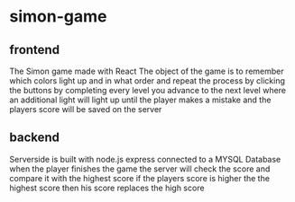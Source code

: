 # simon-game


## frontend

The Simon game made with React 
The object of the game is to remember which colors light up and in what order and repeat the process by clicking the buttons
by completing every level you advance to the next level where an additional light will light up until the player makes a mistake
and the players score will be saved on the server


## backend
Serverside is built with node.js express connected to a MYSQL Database
when the player finishes the game the server will check the score and compare it with the highest score 
if the players score is higher the the highest score then his score replaces the high score
